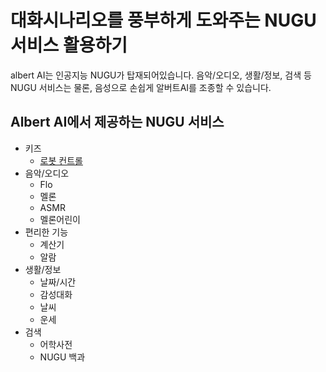 # 대화시나리오를 풍부하게 도와주는 NUGU 서비스 활용하기
albert AI는 인공지능 NUGU가 탑재되어있습니다. 음악/오디오, 생활/정보, 검색 등 NUGU 서비스는 물론, 음성으로 손쉽게 알버트AI를 조종할 수 있습니다. 

Albert AI에서 제공하는 NUGU 서비스
---
- 키즈
  - [로봇 컨트롤](https://www.nugu.co.kr/static/service/service01-09-04.html)
- 음악/오디오
  - Flo
  - 멜론
  - ASMR
  - 멜론어린이
- 편리한 기능
  - 계산기
  - 알람
- 생활/정보
  - 날짜/시간
  - 감성대화
  - 날씨
  - 운세
- 검색
  - 어학사전
  - NUGU 백과
 
